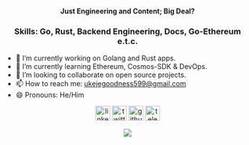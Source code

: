 <div align="center">

#### Just Engineering and Content; Big Deal?

### Skills: Go, Rust, Backend Engineering, Docs, Go-Ethereum e.t.c.
</div>

- 🔭 I’m currently working on Golang and Rust apps.
- 🌱 I’m currently learning Ethereum, Cosmos-SDK & DevOps.
- 👯 I’m looking to collaborate on open source projects.
- 📫 How to reach me: [ukejegoodness599@gmail.com](mailto:ukejegoodness599@gmail.com)
- 😄 Pronouns: He/Him

<div align="center">

[<img src='https://cdn.jsdelivr.net/npm/simple-icons@3.0.1/icons/linkedin.svg' alt='linkedin' height='30'>](https://www.linkedin.com/in/goodnessuc/) [<img src='https://cdn.jsdelivr.net/npm/simple-icons@3.0.1/icons/twitter.svg' alt='twitter' height='30'>](https://twitter.com/goodylili) [<img src='https://cdn.jsdelivr.net/npm/simple-icons@3.0.1/icons/github.svg' alt='github' height='30'>](https://github.com/goodnessuc)
[<img src='https://cdn.jsdelivr.net/npm/simple-icons@3.0.1/icons/telegram.svg' alt='telegram' height='30'>](https://t.me/goodnessuc)

</div>
  <p align = "center">

  <img align="center" src="https://github-readme-stats.vercel.app/api/top-langs/?username=Goodnessuc&layout=compact&show_icons=true&theme=tokyonight" />

</p> 
